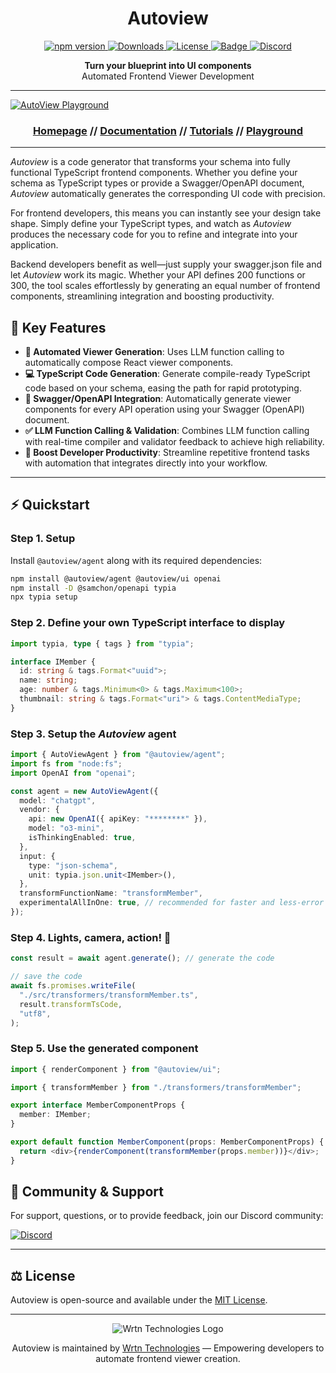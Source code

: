 <h1 align="center">Autoview</h1>
<p align="center">
<a href="https://www.npmjs.com/package/@autoview/agent">
  <img src="https://img.shields.io/npm/v/@autoview/agent?style=for-the-badge" alt="npm version">
</a>
<a href="https://www.npmjs.com/package/@autoview/agent">
  <img src="https://img.shields.io/npm/dm/@autoview/agent?style=for-the-badge" alt="Downloads">
</a>
<a href="https://opensource.org/licenses/MIT">
  <img src="https://img.shields.io/badge/License-MIT-yellow.svg?style=for-the-badge" alt="License">
</a>
<a href="https://github.com/samchon/typia">
    <img src="https://img.shields.io/badge/poweredby-Typia-blue?style=for-the-badge" alt="Badge">
</a>
<a href="https://discord.gg/aMhRmzkqCx">
  <img src="https://dcbadge.limes.pink/api/server/https://discord.gg/aMhRmzkqCx" alt="Discord">
</a>
</p>

<p align="center">
    <strong>Turn your blueprint into UI components</strong>
  <br>
    <span>Automated Frontend Viewer Development</span>
</p>

---

[![AutoView Playground](https://wrtnlabs.io/autoview/images/docs/playground.png?refresh)](https://wrtnlabs.io/autoview)

<h3 align="center">

[Homepage](https://wrtnlabs.io/autoview) // [Documentation](https://wrtnlabs.io/autoview/docs) // [Tutorials](https://youtube.com) // [Playground](https://stackblitz.com/github/wrtnlabs/autoview-stackblitz-playground)

</h3>

---

_Autoview_ is a code generator that transforms your schema into fully functional TypeScript frontend components. Whether you define your schema as TypeScript types or provide a Swagger/OpenAPI document, _Autoview_ automatically generates the corresponding UI code with precision.

For frontend developers, this means you can instantly see your design take shape. Simply define your TypeScript types, and watch as _Autoview_ produces the necessary code for you to refine and integrate into your application.

Backend developers benefit as well—just supply your swagger.json file and let _Autoview_ work its magic. Whether your API defines 200 functions or 300, the tool scales effortlessly by generating an equal number of frontend components, streamlining integration and boosting productivity.

## 🚀 Key Features

- **🤖 Automated Viewer Generation**: Uses LLM function calling to automatically compose React viewer components.
- **💻 TypeScript Code Generation**: Generate compile-ready TypeScript code based on your schema, easing the path for rapid prototyping.
- **🔌 Swagger/OpenAPI Integration**: Automatically generate viewer components for every API operation using your Swagger (OpenAPI) document.
- **✅ LLM Function Calling & Validation**: Combines LLM function calling with real-time compiler and validator feedback to achieve high reliability.
- **🚀 Boost Developer Productivity**: Streamline repetitive frontend tasks with automation that integrates directly into your workflow.

---

## ⚡ Quickstart

### Step 1. Setup

Install `@autoview/agent` along with its required dependencies:

```bash
npm install @autoview/agent @autoview/ui openai
npm install -D @samchon/openapi typia
npx typia setup
```

### Step 2. Define your own TypeScript interface to display

```typescript
import typia, type { tags } from "typia";

interface IMember {
  id: string & tags.Format<"uuid">;
  name: string;
  age: number & tags.Minimum<0> & tags.Maximum<100>;
  thumbnail: string & tags.Format<"uri"> & tags.ContentMediaType;
}
```

### Step 3. Setup the _Autoview_ agent

```typescript
import { AutoViewAgent } from "@autoview/agent";
import fs from "node:fs";
import OpenAI from "openai";

const agent = new AutoViewAgent({
  model: "chatgpt",
  vendor: {
    api: new OpenAI({ apiKey: "********" }),
    model: "o3-mini",
    isThinkingEnabled: true,
  },
  input: {
    type: "json-schema",
    unit: typia.json.unit<IMember>(),
  },
  transformFunctionName: "transformMember",
  experimentalAllInOne: true, // recommended for faster and less-error results
});
```

### Step 4. Lights, camera, action! 🎥

```typescript
const result = await agent.generate(); // generate the code

// save the code
await fs.promises.writeFile(
  "./src/transformers/transformMember.ts",
  result.transformTsCode,
  "utf8",
);
```

### Step 5. Use the generated component

```typescript
import { renderComponent } from "@autoview/ui";

import { transformMember } from "./transformers/transformMember";

export interface MemberComponentProps {
  member: IMember;
}

export default function MemberComponent(props: MemberComponentProps) {
  return <div>{renderComponent(transformMember(props.member))}</div>;
}
```

## 💬 Community & Support

For support, questions, or to provide feedback, join our Discord community:

[![Discord](https://dcbadge.limes.pink/api/server/https://discord.gg/aMhRmzkqCx)](https://discord.gg/aMhRmzkqCx)

---

## ⚖️ License

Autoview is open-source and available under the [MIT License](https://github.com/wrtnlabs/autoview/blob/master/LICENSE).

---

<p align="center">
  <img src="https://github.com/user-attachments/assets/2a143ef8-6a9d-4258-96ce-fb3a59137a5b" alt="Wrtn Technologies Logo" />
</p>
<div align="center">
  Autoview is maintained by <a href="https://wrtnlabs.io">Wrtn Technologies</a> &mdash; Empowering developers to automate frontend viewer creation.
</div>
